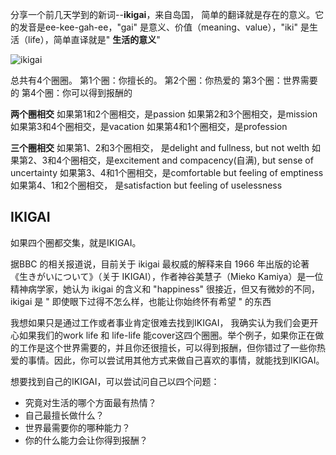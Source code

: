 
分享一个前几天学到的新词--**ikigai**，来自岛国， 简单的翻译就是存在的意义。它的发音是ee-kee-gah-ee，"gai" 是意义、价值（meaning、value），"iki" 是生活（life），简单直译就是" **生活的意义**"

![ikigai](./_image/2020-11-07-10-08-31.jpg)

总共有4个圈圈。 
第1个圈：你擅长的。
第2个圈：你热爱的
第3个圈：世界需要的
第4个圈：你可以得到报酬的

**两个圈相交**
如果第1和2个圈相交，是passion
如果第2和3个圈相交，是mission
如果第3和4个圈相交，是vacation
如果第4和1个圈相交，是profession

**三个圈相交**
如果第1、2和3个圈相交， 是delight and fullness, but not welth
如果第2、3和4个圈相交，是excitement and compacency(自满), but sense of uncertainty 
如果第3、4和1个圈相交，是comfortable but feeling of emptiness
如果第4、1和2个圈相交， 是satisfaction but feeling of uselessness

## IKIGAI
如果四个圈都交集，就是IKIGAI。

据BBC 的相关报道说，目前关于 ikigai 最权威的解释来自 1966 年出版的论著《生きがいについて》（关于 IKIGAI），作者神谷美慧子（Mieko Kamiya）是一位精神病学家，她认为 ikigai 的含义和 "happiness" 很接近，但又有微妙的不同，ikigai 是 " 即使眼下过得不怎么样，也能让你始终怀有希望 " 的东西

我想如果只是通过工作或者事业肯定很难去找到IKIGAI， 我确实认为我们会更开心如果我们的work life 和 life-life 能cover这四个圈圈。举个例子，如果你正在做的工作是这个世界需要的，并且你还很擅长，可以得到报酬，但你错过了一些你热爱的事情。因此，你可以尝试用其他方式来做自己喜欢的事情，就能找到IKIGAI。 

想要找到自己的IKIGAI，可以尝试问自己以四个问题：
* 究竟对生活的哪个方面最有热情？
* 自己最擅长做什么？
* 世界最需要你的哪种能力？
* 你的什么能力会让你得到报酬？


